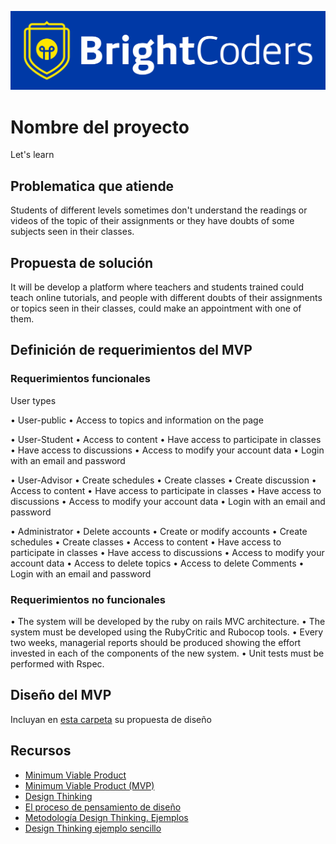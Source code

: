 ![BrightCoders Logo](img/logo-bc.png)

# Nombre del proyecto
Let's learn

## Problematica que atiende

Students of different levels sometimes don't understand the readings or videos of the topic of their assignments or they have doubts of some subjects seen in their classes.

## Propuesta de solución


It will be develop a platform where teachers and students trained could teach online tutorials, and people with different doubts of their assignments or topics seen in their classes, could make an appointment with one of them.


## Definición de requerimientos del MVP

### Requerimientos funcionales


User types

• User-public
• Access to topics and information on the page


• User-Student
• Access to content
• Have access to participate in classes
• Have access to discussions
• Access to modify your account data
• Login with an email and password


• User-Advisor
• Create schedules
• Create classes
• Create discussion
• Access to content
• Have access to participate in classes
• Have access to discussions
• Access to modify your account data
• Login with an email and password


• Administrator
• Delete accounts
• Create or modify accounts
• Create schedules
• Create classes
• Access to content
• Have access to participate in classes
• Have access to discussions
• Access to modify your account data
• Access to delete topics
• Access to delete Comments
• Login with an email and password

### Requerimientos no funcionales
• The system will be developed by the ruby on rails MVC architecture.
• The system must be developed using the RubyCritic and Rubocop tools.
• Every two weeks, managerial reports should be produced showing the effort invested in each of the components of the new system.
• Unit tests must be performed with Rspec.

## Diseño del MVP

Incluyan en [esta carpeta](/design) su propuesta de diseño

## Recursos

- [Minimum Viable Product](https://www.agilealliance.org/glossary/mvp/#q=~(infinite~false~filters~(tags~(~'mvp))~searchTerm~'~sort~false~sortDirection~'asc~page~1))
- [Minimum Viable Product (MVP)](https://www.productplan.com/glossary/minimum-viable-product/)
- [Design Thinking](https://www.interaction-design.org/literature/topics/design-thinking)
- [El proceso de pensamiento de diseño](https://www.youtube.com/watch?v=_r0VX-aU_T8)
- [Metodología Design Thinking. Ejemplos](https://www.youtube.com/watch?v=_ul3wfKss58) 
- [Design Thinking ejemplo sencillo](https://www.youtube.com/watch?v=_H33tA2-j0s)
